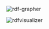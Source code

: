 ![rdf-grapher](https://github.com/emanuelecavalleri/testRNA-KG/assets/33032169/f769bd26-e9e1-49a8-985b-9ac3ae19f2d3)

![rdfvisualizer](https://github.com/emanuelecavalleri/testRNA-KG/assets/33032169/15fd3e41-e72d-42f8-b790-09a67916a94d)
